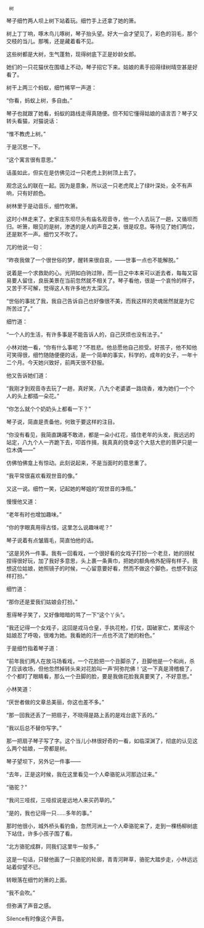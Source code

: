      树 

   琴子细竹两人坝上树下站着玩。细竹手上还拿了她的箫。

   树上丁丁响，啄木鸟儿啄树，琴子抬头望。好大一会才望见了，彩色的羽毛，那个交枝的当儿。那嘴，还是藏着看不见。

   这些树都是大树，生气蓬勃，现得树底下正是妙龄女郎。

   她们的一只花猫伏在围墙上不动，琴子招它下来。姑娘的素手招得绿树晴空甚是好看了。

   树干上两三个蚂蚁，细竹稀罕一声道：

   “你看，蚂蚁上树，多自由。”

   琴子也就跟了她看，蚂蚁的路线走得真随便。但不知它懂得姑娘的语言否？琴子又转头看猫，对猫说话：

   “惟不教虎上树。”

   于是沉思一下。

   “这个寓言很有意思。”

   话虽如此，但实在是仿佛见过一只老虎上到树顶上去了。

   观念这么的联在一起。因为是意象，所以这一只老虎爬上了绿叶深处，全不有声响，只有好颜色。

   树林里于是动音乐，细竹吹箫。

   这时小林走来了。史家庄东坝尽头有庙名观音寺，他一个人去玩了一趟，又循坝而归。听箫，眼见的是树，渗透的是人的声音之美，很是叹息。等待见了她们两位，还是默不一声。细竹又不吹了。

   兀的他说一句：

   “昨夜我做了一个很世俗的梦，醒转来很自哀，——世事一点也不能解脱。”

   说着是一个求救助的心。光阴如白驹过隙，而一日之中本来可以逝去者，每每又容易要人留住，良辰美景在当前忽然就不相关了。琴子看他，很是一个哀怜的样子，又苦于不可解，觉得这人有许多地方太深沉。

   “世俗的事扰了我，我自己告诉自己也好像很不美，而我这样的灵魂居然就是为它所苦过了。”

   细竹道：

   “一个人的生活，有许多事是不能告诉人的，自己厌烦也没有法子。”

   小林对她一看，“你有什么事呢？”不胜悲。他总愿他自己担受。好孩子，他不知他可笑得很，细竹随随便便的话，是一个简单的事实，科学的，成年的女子，一年十二个月。今天她兴致好，前两天很不舒服。

   他又告诉她们道：

   “我刚才到观音寺去玩了一趟，真好笑，八九个老婆婆一路烧香，难为她们一个个人的头上都插一朵花。”

   “你怎么就个个奶奶头上都看一下？”

   琴子说，简直是责备他，何致于要这样的注目。

   “你没有看见，我简直踌躇不敢进，都是一朵小红花，插住老年的头发，我远远的站定，八九个人一齐跪下去，叩首作揖，我真真的侥幸这个大慈大悲的菩萨只是一位木偶——”

   仿佛怕佛龛上有惊动。此刻说起来，不是当面时的意思重了。

   “我平常很喜欢看观世音的像。”

   又这一说。细竹一笑，记起她的琴姐的“观世音的净瓶。”

   慢慢他又道：

   “老年有时也增加趣味。”

   “你的字眼真用得古怪，这里怎么说趣味呢？”

   琴子说着有点皱眉毛，简直怕他的话。

   “这是另外一件事。我有一回看戏，一个很好看的女戏子打扮一个老旦，她的拐杖捏得很好玩，加了我好多意思，头上裹一条黄巾，把她的额角格外配得有样子。我想这位姑娘，她照镜子的时候，一心留意要好看，然而不做这个脚色，也想不到这样打扮。”

   细竹道：

   “那你还是爱我们姑娘会打扮。”

   惹得琴子笑了，又好像暗暗的骂了一下“这个丫头”。

   “我还记得一个女戏子，这回是戎马仓皇，手执花枪，打仗，国破家亡，累得这个姑娘忍了呼吸，很难为她。我看她的汗一点也不流了她的粉色。”

   于是细竹指着琴子道：

   “前年我们两人在放马场看戏，一个花脸把一个丑脚杀了，丑脚他是一个和尚，杀了应该收场，但他忽然掉转头来对花脸叫一声‘阿弥陀佛！’这一下真是滑稽极了，个个都盯了眼睛看，那么一个丑脚的脸，要是我做花脸我真要笑了，不好意思。”

   小林笑道：

   “厌世者做的文章总美丽，你这也差不多。”

   “那一回我还丢了一把扇子，不晓得是路上丢的是戏台底下丢的。”

   “我以后总不替你写字。”

   那一把扇子琴子写了字。这个当儿小林很好奇的一看，如临深渊了，彻底的认见这么两个姑娘，一旁都是树。

   琴子望坝下，另外记一件事——

   “去年，正是这时候，我在这里看见一个人牵骆驼从河那边过来。”

   “骆驼？”

   “我问三哑叔，三哑叔说是远地人来买药草的。”

   “是的，我也记得一只……多年的事。”

   那时他很小，城外桥头看钓鱼，忽然河洲上一个人牵骆驼来了，走到一棵杨柳树底下站住，许多小孩子围了看。

   “北方骆驼成群，同我们这里牛一般多。”

   这是一句话，只替他画了一只骆驼的轮廓，青青河畔草，骆驼大踏步走，小林远远站着仰望不已。

   转眼落在细竹的箫的上面。

   “我不会吹。”

   但弥满了声音之感。

   Silence有时像这个声音。

